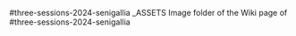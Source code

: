 #three-sessions-2024-senigallia _ASSETS
Image folder of the Wiki page of #three-sessions-2024-senigallia 
